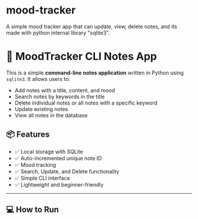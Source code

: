 # mood-tracker
A simple mood tracker app that can update, view, delete notes, and its made with python internal library "sqlite3".

# 📝 MoodTracker CLI Notes App

This is a simple **command-line notes application** written in Python using `sqlite3`. It allows users to:

- Add notes with a title, content, and mood
- Search notes by keywords in the title
- Delete individual notes or all notes with a specific keyword
- Update existing notes
- View all notes in the database

## 📦 Features

- ✅ Local storage with SQLite
- ✅ Auto-incremented unique note ID
- ✅ Mood tracking
- ✅ Search, Update, and Delete functionality
- ✅ Simple CLI interface
- ✅ Lightweight and beginner-friendly

---

## 💻 How to Run